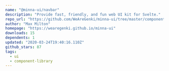 ```yaml
---
name: "@minna-ui/navbar"
description: "Provide fast, friendly, and fun web UI kit for Svelte."
repo_url: "https://github.com/WeAreGenki/minna-ui/tree/master/components/navbar"
author: "Max Milton"
homepage: "https://wearegenki.github.io/minna-ui"
downloads: 15
dependents: 1
updated: "2020-03-24T19:40:16.110Z"
github_stars: 87
tags: 
  - ui
  - component-library
---
```


